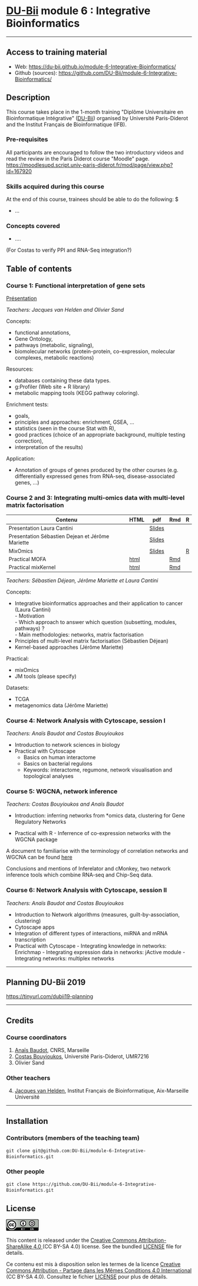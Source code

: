 # [DU-Bii](https://du-bii.github.io/accueil/) module 6 : Integrative Bioinformatics

----------------------------------------------------------------

## Access to training material

- Web: <https://du-bii.github.io/module-6-Integrative-Bioinformatics/>
- Github (sources): <https://github.com/DU-Bii/module-6-Integrative-Bioinformatics/>


## Description

This course takes place in the 1-month training "Diplôme Universitaire en Bioinformatique Intégrative" ([DU-Bii](https://du-bii.github.io/accueil/)) organised by Université Paris-Diderot and the Institut Français de Bioinformatique (IFB).


### Pre-requisites

All participants are encouraged to follow the two introductory videos and read the review in the Paris Diderot course "Moodle" page.
<https://moodlesupd.script.univ-paris-diderot.fr/mod/page/view.php?id=167920>

### Skills acquired during this course

At the end of this course, trainees should be able to do the following: $

- ...


### Concepts covered

- ....


(For Costas to verify PPI and RNA-Seq integration?)


## Table of contents


### Course 1: Functional interpretation of gene sets

[Présentation](Seance1/DU-Bii_2019_m6s1_Integrative-bioinformatics-intro.pdf)

*Teachers: Jacques van Helden and Olivier Sand*

Concepts:
- functional annotations,
- Gene Ontology,
- pathways (metabolic, signaling),
- biomolecular networks (protein-protein, co-expression, molecular complexes, metabolic reactions)

Resources:
- databases containing these data types.
- g:Profiler (Web site + R library)
- metabolic mapping tools (KEGG pathway coloring).

Enrichment tests:
- goals,
- principles and approaches: enrichment, GSEA, ...
- statistics (seen in the course Stat with R),
- good practices (choice of an appropriate background, multiple testing correction),
- interpretation of the results)

Application:
- Annotation of groups of genes produced by the other courses (e.g. differentially expressed genes from RNA-seq, disease-associated genes, ...)

### Course 2 and 3: Integrating multi-omics data with multi-level matrix factorisation
        
| Contenu | HTML | pdf | Rmd | R |
|--------------------------------------------------|------|------|-----|-----|
| Presentation Laura Cantini |  | [Slides](Seance2-3/Cantini_DU-Bii_module6.pdf) |  |
| Presentation Sébastien Dejean et Jérôme Mariette |  | [Slides](Seance2-3/DUBii_SD_JM.pdf) |  |
| MixOmics |  | [Slides](Seance2-3/slide_mixOmics_2018.pdf) |  | [R](Seance2-3/TP_mixOmics_DUBii.R) |
| Practical MOFA | [html](Seance2-3/practical_MOFA.html) |  | [Rmd](https://raw.githubusercontent.com/DU-Bii/module-6-Integrative-Bioinformatics/master/Seance2-3/practical_MOFA.Rmd) |
| Practical mixKernel | [html](Seance2-3/TP_mixKernel_DUBii.html) |  | [Rmd](https://raw.githubusercontent.com/DU-Bii/module-6-Integrative-Bioinformatics/master/Seance2-3/TP_mixKernel_DUBii.Rmd) |

*Teachers: Sébastien Déjean, Jérôme Mariette et Laura Cantini*

Concepts:
- Integrative bioinformatics approaches and their application to cancer (Laura Cantini)  
       - Motivation  
       - Which approach to answer which question (subsetting, modules, pathways) ?  
       - Main methodologies: networks, matrix factorisation  
- Principles of multi-level matrix factorisation (Sébastien Déjean)
- Kernel-based approaches (Jérôme Mariette)

Practical:
- mixOmics
- JM tools (please specify)

Datasets:
- TCGA
- metagenomics data (Jérôme Mariette)

### Course 4: Network Analysis with Cytoscape, session I

*Teachers: Anaïs Baudot and Costas Bouyioukos*

- Introduction to network sciences in biology
- Practical with Cytoscape
    - Basics on human interactome
    - Basics on bacterial regulons
    - Keywords: interactome, regumone, network visualisation and topological analyses


### Course 5: WGCNA, network inference

*Teachers: Costas Bouyioukos and Anaïs Baudot*

- Introduction: inferring networks from \*omics data, clustering for Gene Regulatory Networks
<!--
- Intro to eigen decomposition (eigenvalues, eigenvectors)
- Thresholding correlation matrices.
- Refinement of network topology by using smart thresholding techniques,
  the concept of eigengene.
-->
- Practical with R
       - Inferrence of co-expression networks with the WGCNA package
       
 A document to familiarise with the terminology of correlation networks and WGCNA can be found [here](https://horvath.genetics.ucla.edu/html/CoexpressionNetwork/Rpackages/WGCNA/Tutorials/Simulated-00-Background.pdf)

Conclusions and mentions of Inferelator and cMonkey, two network inference tools which combine RNA-seq and Chip-Seq data.


### Course 6: Network Analysis with Cytoscape, session II

*Teachers: Anaïs Baudot and Costas Bouyioukos*

- Introduction to Network algorithms (measures, guilt-by-association, clustering)
- Cytoscape apps
- Integration of different types of interactions, miRNA and mRNA transcription
- Practical with Cytoscape
       - Integrating knowledge in networks: Enrichmap
       - Integrating expression data in networks: jActive module
       - Integrating networks: multiplex networks

----------------------------------------------------------------

## Planning DU-Bii 2019

<https://tinyurl.com/dubii19-planning>

----------------------------------------------------------------

## Credits

### Course coordinators

1. [Anaïs Baudot](https://orcid.org/0000-0003-0885-7933), CNRS, Marseille
2. [Costas Bouyioukos](https://orcid.org/0000-0002-7443-3736), Université Paris-Diderot, UMR7216
3. Olivier Sand 

### Other teachers

4.  [Jacques van Helden](https://orcid.org/0000-0002-8799-8584), Institut Français de Bioinformatique, Aix-Marseille Université

----------------------------------------------------------------

## Installation


### Contributors (members of the teaching team)

```{bash}
git clone git@github.com:DU-Bii/module-6-Integrative-Bioinformatics.git
```
### Other people

```{bash}
git clone https://github.com/DU-Bii/module-6-Integrative-Bioinformatics.git
```


## License

![](img/CC-BY-SA.png)


This content is released under the [Creative Commons Attribution-ShareAlike 4.0 ](https://creativecommons.org/licenses/by-sa/4.0/deed.en) (CC BY-SA 4.0) license. See the bundled [LICENSE](LICENSE.txt) file for details.

Ce contenu est mis à disposition selon les termes de la licence [Creative Commons Attribution - Partage dans les Mêmes Conditions 4.0 International](https://creativecommons.org/licenses/by-sa/4.0/deed.fr) (CC BY-SA 4.0). Consultez le fichier [LICENSE](LICENSE.txt) pour plus de détails.

